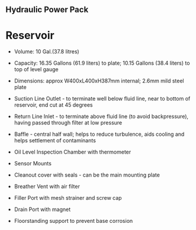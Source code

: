 ## Hydraulic Power Pack

# Reservoir


- Volume: 10 Gal.(37.8 litres)

- Capacity: 16.35 Gallons (61.9 liters) to plate; 10.15 Gallons (38.4 liters) to top of level gauge

- Dimensions: approx W400xL400xH387mm internal; 2.6mm mild steel plate

- Suction Line Outlet - to terminate well below fluid line, near to bottom of reservoir, end cut at 45 degrees

- Return Line Inlet - to terminate above fluid line (to avoid backpressure), having passed through filter at low pressure

- Baffle - central half wall; helps to reduce turbulence, aids cooling and helps settlement of contaminants

- Oil Level Inspection Chamber with thermometer

- Sensor Mounts

- Cleanout cover with seals - can be the main mounting plate

- Breather Vent with air filter

- Filler Port with mesh strainer and screw cap

- Drain Port with magnet

- Floorstanding support to prevent base corrosion

